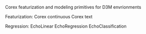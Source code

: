 Corex featurization and modeling primitives for D3M envrionments

Featurization:
Corex continuous
Corex text

Regression:
EchoLinear 
EchoRegression
EchoClassification
